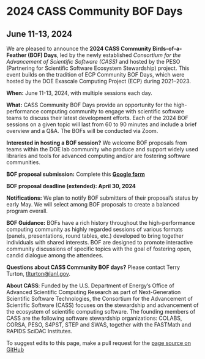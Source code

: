 
# 2024 CASS Community BOF Days
## June 11-13, 2024

We are pleased to announce the **2024 CASS Community Birds-of-a-Feather (BOF) Days**, led by the newly established _Consortium for the Advancement of Scientific Software (CASS)_ and hosted by the PESO (Partnering for Scientific Software Ecosystem Stewardship) project.  This event builds on the tradition of ECP Community BOF Days, which were hosted by the DOE Exascale Computing Project (ECP) during 2021–2023. 

**When:** June 11-13, 2024, with multiple sessions each day.

**What:** CASS Community BOF Days provide an opportunity for the high-performance computing community to engage with scientific software teams to discuss their latest development efforts.  Each of the 2024 BOF sessions on a given topic will last from 60 to 90 minutes and include a brief overview and a Q&A. The BOFs will be conducted via Zoom.

**Interested in hosting a BOF session?**  We welcome BOF proposals from teams within the DOE lab community who produce and support widely used libraries and tools for advanced computing and/or are fostering software communities. 

**BOF proposal submission:** Complete this [**Google form**](https://forms.gle/Z6DeCvxbNFatBgK9A)

**BOF proposal deadline (extended): April 30, 2024**

**Notifications:** We plan to notify BOF submitters of their proposal’s status by early May. We will select among BOF proposals to create a balanced program overall. 

**BOF Guidance:** BOFs have a rich history throughout the high-performance computing community as highly regarded sessions of various formats (panels, presentations, round tables, etc.) developed to bring together individuals with shared interests.  BOF are designed to promote interactive community discussions of specific topics with the goal of fostering open, candid dialogue among the attendees.

**Questions about CASS Community BOF days?**  Please contact Terry Turton, <tlturton@lanl.gov>.

**About CASS**: Funded by the U.S. Department of Energy’s Office of Advanced Scientific Computing Research as part of Next-Generation Scientific Software Technologies, the Consortium for the Advancement of Scientific Software (CASS) focuses on the stewardship and advancement of the ecosystem of scientific computing software. The founding members of CASS are the following software stewardship organizations: COLABS, CORSA, PESO, S4PST, STEP and SWAS, together with the FASTMath and RAPIDS SciDAC Institutes.  

To suggest edits to this page, make a pull request for the [page source on GitHub](https://github.com/pesoproject/pesoproject.github.io/blob/main/bofs.md)
